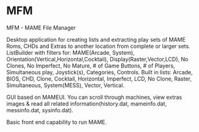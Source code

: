 # MFM
MFM - MAME File Manager

Desktop application for creating lists and extracting play sets of MAME Roms, CHDs and Extras to another location from complete or larger sets.
ListBuilder with filters for: MAME(Arcade, System), Orientation(Vertical,Horizontal,Cocktail), Display(Raster,Vector,LCD), No Clones, No Imperfect, No Mature, # of Game Buttons, # of Players, Simultaneous play, Joystick(s), Categories, Controls.
Built in lists: Arcade, BIOS, CHD, Clone, Cocktail, Horizontal, Imperfect, LCD, No Clone, Raster, Simultaneous, System(MESS), Vector, Vertical.

GUI based on MAMEUI. You can scroll through machines, view extras images & read all related information(history.dat, mameinfo.dat, messinfo.dat, sysinfo.dat).

Basic front end capability to run MAME.
